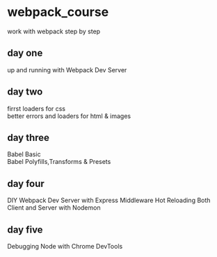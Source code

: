 # webpack_course

work with webpack step by step

## day one

up and running with Webpack Dev Server

## day two

firrst loaders for css  
better errors and loaders for html & images

## day three

Babel Basic  
Babel Polyfills,Transforms & Presets

## day four

DIY Webpack Dev Server with Express Middleware
Hot Reloading Both Client and Server with Nodemon

## day five

Debugging Node with Chrome DevTools
